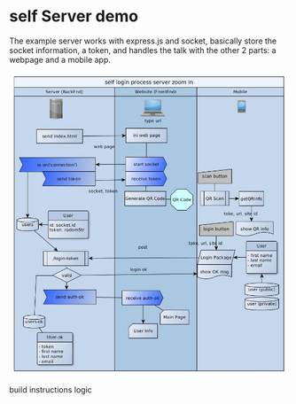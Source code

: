 # self Server demo

The example server works with express.js and socket, basically store the socket information, a token, and handles the talk with the other 2 parts: a webpage and a mobile app.

<p align="center">
  <img src="/docs/img/self-login-process-server-zoomin.jpg" width="700">
</p>

build instructions
logic

